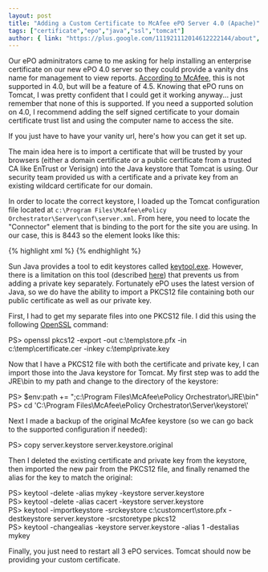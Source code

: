 ```yaml
---
layout: post
title: "Adding a Custom Certificate to McAfee ePO Server 4.0 (Apache)"
tags: ["certificate","epo","java","ssl","tomcat"]
author: { link: "https://plus.google.com/111921112014612222144/about", name: Chris Duck }
---
```

Our ePO adminitrators came to me asking for help installing an enterprise certificate on our new ePO 4.0 server so they could provide a vanity dns name for management to view reports. [According to McAfee][kb52736], this is not supported in 4.0, but will be a feature of 4.5. Knowing that ePO runs on Tomcat, I was pretty confident that I could get it working anyway... just remember that none of this is supported. If you need a supported solution on 4.0, I recommend adding the self signed certificate to your domain certificate trust list and using the computer name to access the site.

If you just have to have your vanity url, here's how you can get it set up.

The main idea here is to import a certificate that will be trusted by your browsers (either a domain certificate or a public certificate from a trusted CA like EnTrust or Verisign) into the Java keystore that Tomcat is using. Our security team provided us with a certificate and a private key from an existing wildcard certificate for our domain.

In order to locate the correct keystore, I loaded up the Tomcat configuration file located at ``c:\Program Files\McAfee\ePolicy Orchestrator\Server\conf\server.xml``. From here, you need to locate the "Connector" element that is binding to the port for the site you are using. In our case, this is 8443 so the element looks like this:

{% highlight xml %}
<connector acceptcount="100" ciphers="...list of encyrption algorithms..." clientauth="false" disableuploadtimeout="true" enablelookups="false" keystorefile="keystore/server.keystore" keystorepass="*****" maxhttpheadersize="8192" maxsparethreads="75" maxthreads="150" minsparethreads="25" port="8443" scheme="https" secure="true" server="Undefined" sslprotocol="TLS" truststorefile="keystore/ca.keystore" truststorepass="*****" uriencoding="UTF-8"></connector>
{% endhighlight %}

Sun Java provides a tool to edit keystores called [keytool.exe][keytool]. However, there is a limitation on this tool (described [here][importingkeys]) that prevents us from adding a private key separately. Fortunately ePO uses the latest version of Java, so we do have the ability to import a PKCS12 file containing both our public certificate as well as our private key.

First, I had to get my separate files into one PKCS12 file. I did this using the following [OpenSSL][] command:

<div class="psconsole">PS> openssl pkcs12 -export -out c:\temp\store.pfx -in c:\temp\certificate.cer -inkey c:\temp\private.key</div>

Now that I have a PKCS12 file with both the certificate and private key, I can import those into the Java keystore for Tomcat. My first step was to add the JRE\bin to my path and change to the directory of the keystore:

<div class="psconsole">PS> $env:path += ";c:\Program Files\McAfee\ePolicy Orchestrator\JRE\bin"<br />
PS> cd 'C:\Program Files\McAfee\ePolicy Orchestrator\Server\keystore\'</div>
 
Next I made a backup of the original McAfee keystore (so we can go back to the supported configuration if needed):

<div class="psconsole">PS> copy server.keystore server.keystore.original</div>

Then I deleted the existing certificate and private key from the keystore, then imported the new pair from the PKCS12 file, and finally renamed the alias for the key to match the original:

<div class="psconsole">PS> keytool -delete -alias mykey -keystore server.keystore<br />
PS> keytool -delete -alias cacert -keystore server.keystore<br />
PS> keytool -importkeystore -srckeystore c:\customcert\store.pfx -destkeystore server.keystore -srcstoretype pkcs12<br />
PS> keytool -changealias -keystore server.keystore -alias 1 -destalias mykey</div>

Finally, you just need to restart all 3 ePO services. Tomcat should now be providing your custom certificate.

[kb52736]: https://kc.mcafee.com/corporate/index?page=content&amp;id=KB52736
[keytool]: http://java.sun.com/javase/6/docs/technotes/tools/windows/keytool.html
[importingkeys]: http://cunning.sharp.fm/2008/06/importing_private_keys_into_a.html
[openssl]: http://www.slproweb.com/products/Win32OpenSSL.html